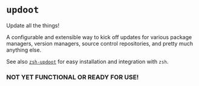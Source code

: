 # `updoot`

Update all the things!

A configurable and extensible way to kick off updates for various package managers, version managers, source control repositories, and pretty much anything else.

See also [`zsh-updoot`][link-zsh-updoot] for easy installation and integration with `zsh`. 

### NOT YET FUNCTIONAL OR READY FOR USE!

[link-zsh-updoot]: https://github.com/daveio/zsh-updoot
